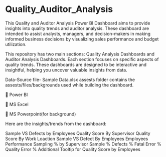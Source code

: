 # Quality_Auditor_Analysis
This Quality and Auditor Analysis Power BI Dashboard aims to provide insights into quality trends and auditor analysis. These dashboard are intended to assist analysts, managers, and decision-makers in making informed business decisions by visualizing sales performance and budget utilization.

This repository has two main sections: Quality Analysis Dashboards and Auditor Analysis Dashboards. Each section focuses on specific aspects of quality trends. These dashboards are designed to be interactive and insightful, helping you uncover valuable insights from data.

Data-Source file- Sample Data.xlsx
assests folder contains the assests/files/backgrounds used while building the dashboard.

📌 Power BI

📌 MS Excel

📌 MS Powerpoint(for background)

Here are the insights/trends from the dashboard:

Sample VS Defects by Employees
Quality Score By Supervisor
Quality Score By Work Loaction
Sample VS Defect By Employees
Employees Performance
Sampling % by Supervisor
Sample %
Defects %
Fatal Error %
Quality Error %
Additional Tooltip for Quality Score by Employees
